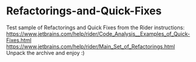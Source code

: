 # Refactorings-and-Quick-Fixes

Test sample of Refactorings and Quick Fixes from the Rider instructions: 
https://www.jetbrains.com/help/rider/Code_Analysis__Examples_of_Quick-Fixes.html 
https://www.jetbrains.com/help/rider/Main_Set_of_Refactorings.html 
Unpack the archive and enjoy :)
